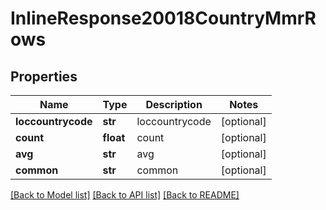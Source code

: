 # InlineResponse20018CountryMmrRows

## Properties
Name | Type | Description | Notes
------------ | ------------- | ------------- | -------------
**loccountrycode** | **str** | loccountrycode | [optional] 
**count** | **float** | count | [optional] 
**avg** | **str** | avg | [optional] 
**common** | **str** | common | [optional] 

[[Back to Model list]](../README.md#documentation-for-models) [[Back to API list]](../README.md#documentation-for-api-endpoints) [[Back to README]](../README.md)


